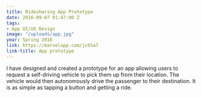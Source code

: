 ```yaml
---
title: Ridesharing App Prototype
date: 2016-09-07 01:47:00 Z
tags:
- App UI/UX Design
image: "/uploads/app.jpg"
year: Spring 2016
link: https://marvelapp.com/jc65a7
link-title: App prototype
---
```


I have designed and created a prototype for an app allowing users to request a self-driving vehicle to pick them up from their location. The vehicle would then autonomously drive the passenger to their destination. It is as simple as tapping a button and getting a ride.